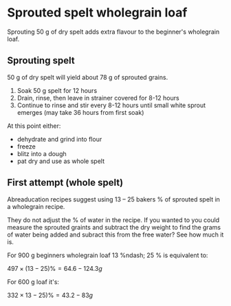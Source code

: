 # Sprouted spelt wholegrain loaf

Sprouting 50 g of dry spelt adds extra flavour to the beginner's wholegrain loaf.

## Sprouting spelt

50 g of dry spelt will yield about 78 g of sprouted grains.

1. Soak 50 g spelt for 12 hours
1. Drain, rinse, then leave in strainer covered for 8-12 hours
1. Continue to rinse and stir every 8-12 hours until small white sprout emerges (may take 36 hours from first soak)

At this point either:
- dehydrate and grind into flour
- freeze
- blitz into a dough
- pat dry and use as whole spelt

## First attempt (whole spelt)

Abreaducation recipes suggest using 13 &ndash; 25 bakers % of sprouted spelt in a wholegrain recipe.

They do not adjust the % of water in the recipe. If you wanted to you could measure the sprouted graints and subtract the dry weight to find the grams of water being added and subract this from the free water? See how much it is.

For 900 g beginners wholegrain loaf 13 %ndash; 25 % is equivalent to:

$497 \times (13 - 25)\% = 64.6 - 124.3 g$

For 600 g loaf it's:

$332 \times 13 - 25)\% = 43.2 - 83 g$
